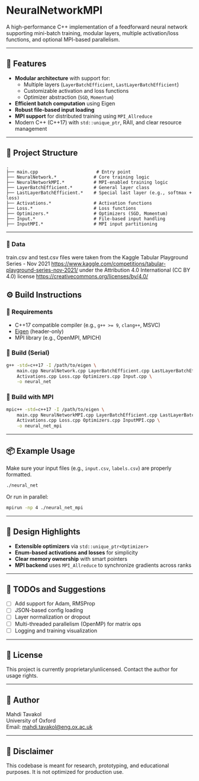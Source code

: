 
# NeuralNetworkMPI

A high-performance C++ implementation of a feedforward neural network supporting mini-batch training, modular layers, multiple activation/loss functions, and optional MPI-based parallelism.

---

## 🚀 Features

- **Modular architecture** with support for:
  - Multiple layers (`LayerBatchEfficient`, `LastLayerBatchEfficient`)
  - Customizable activation and loss functions
  - Optimizer abstraction (`SGD`, `Momentum`)
- **Efficient batch computation** using Eigen
- **Robust file-based input loading**
- **MPI support** for distributed training using `MPI_Allreduce`
- Modern C++ (C++17) with `std::unique_ptr`, RAII, and clear resource management

---

## 📁 Project Structure

```
.
├── main.cpp                      # Entry point
├── NeuralNetwork.*              # Core training logic
├── NeuralNetworkMPI.*           # MPI-enabled training logic
├── LayerBatchEfficient.*        # General layer class
├── LastLayerBatchEfficient.*    # Special last layer (e.g., softmax + loss)
├── Activations.*                # Activation functions
├── Loss.*                       # Loss functions
├── Optimizers.*                 # Optimizers (SGD, Momentum)
├── Input.*                      # File-based input handling
├── InputMPI.*                   # MPI input partitioning
```

---

### 🧱 Data
train.csv and test.csv files were taken from the Kaggle Tabular Playground Series - Nov 2021 
https://www.kaggle.com/competitions/tabular-playground-series-nov-2021/
under the Attribution 4.0 International (CC BY 4.0) license
https://creativecommons.org/licenses/by/4.0/

## ⚙️ Build Instructions

### 🧱 Requirements

- C++17 compatible compiler (e.g., `g++ >= 9`, `clang++`, MSVC)
- [Eigen](https://eigen.tuxfamily.org/) (header-only)
- MPI library (e.g., OpenMPI, MPICH)

### 🧪 Build (Serial)

```bash
g++ -std=c++17 -I /path/to/eigen \
    main.cpp NeuralNetwork.cpp LayerBatchEfficient.cpp LastLayerBatchEfficient.cpp \
    Activations.cpp Loss.cpp Optimizers.cpp Input.cpp \
    -o neural_net
```

### 🚀 Build with MPI

```bash
mpic++ -std=c++17 -I /path/to/eigen \
    main.cpp NeuralNetworkMPI.cpp LayerBatchEfficient.cpp LastLayerBatchEfficient.cpp \
    Activations.cpp Loss.cpp Optimizers.cpp InputMPI.cpp \
    -o neural_net_mpi
```

---

## 📦 Example Usage

Make sure your input files (e.g., `input.csv`, `labels.csv`) are properly formatted.

```bash
./neural_net
```

Or run in parallel:

```bash
mpirun -np 4 ./neural_net_mpi
```

---

## 🧠 Design Highlights

- **Extensible optimizers** via `std::unique_ptr<Optimizer>`
- **Enum-based activations and losses** for simplicity
- **Clear memory ownership** with smart pointers
- **MPI backend** uses `MPI_Allreduce` to synchronize gradients across ranks

---

## 📌 TODOs and Suggestions

- [ ] Add support for Adam, RMSProp
- [ ] JSON-based config loading
- [ ] Layer normalization or dropout
- [ ] Multi-threaded parallelism (OpenMP) for matrix ops
- [ ] Logging and training visualization

---

## 📄 License

This project is currently proprietary/unlicensed. Contact the author for usage rights.

---

## 👤 Author

Mahdi Tavakol  
University of Oxford  
Email: mahdi.tavakol@eng.ox.ac.uk

---

## 🧪 Disclaimer

This codebase is meant for research, prototyping, and educational purposes. It is not optimized for production use.
